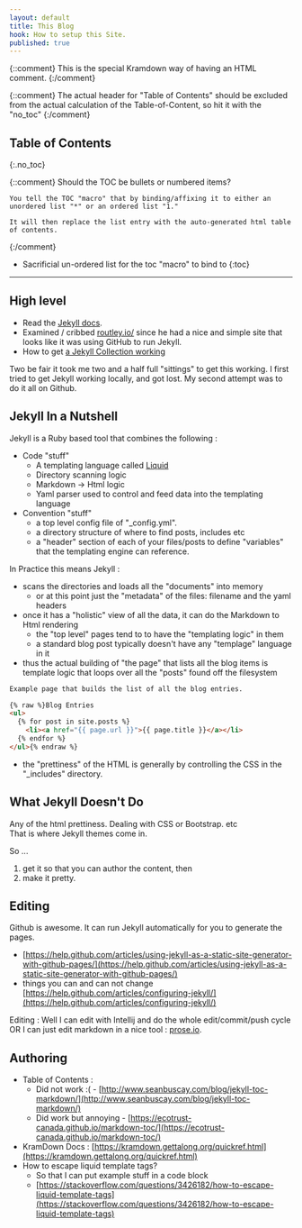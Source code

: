 ```yaml
---
layout: default
title: This Blog
hook: How to setup this Site.
published: true
---
```

{::comment} This is the special Kramdown way of having an HTML comment. {:/comment}

{::comment} The actual header for "Table of Contents" should be excluded from the actual calculation of the Table-of-Content, so hit it with the "no_toc" {:/comment}
## Table of Contents
{:.no_toc} 

{::comment}
	Should the TOC be bullets or numbered items?  

	You tell the TOC "macro" that by binding/affixing it to either an unordered list "*" or an ordered list "1." 

	It will then replace the list entry with the auto-generated html table of contents.
{:/comment}

* Sacrificial un-ordered list for the toc "macro" to bind to
{:toc}

---

## High level

* Read the [Jekyll docs](https://jekyllrb.com/).
* Examined / cribbed [routley.io/](https://routley.io/) since he had a nice and simple site that looks like it was using GitHub to run Jekyll.
* How to get [a Jekyll Collection working](https://www.sitepoint.com/getting-started-jekyll-collections/)

Two be fair it took me two and a half full "sittings" to get this working.   I first tried to get Jekyll working locally, and got lost.  My second attempt was to do it all on Github.

## Jekyll In a Nutshell

Jekyll is a Ruby based tool that combines the following :
* Code "stuff"
	* A templating language called [Liquid](https://jekyllrb.com/docs/templates/)
    * Directory scanning logic
    * Markdown -> Html logic
    * Yaml parser used to control and feed data into the templating language
* Convention "stuff"
	* a top level config file of "_config.yml".
    * a directory structure of where to find posts, includes etc
    * a "header" section of each of your files/posts to define "variables" that the templating engine can reference.
       
In Practice this means Jekyll :
* scans the directories and loads all the "documents" into memory
	* or at this point just the "metadata" of the files: filename and the yaml headers 
* once it has a "holistic" view of all the data, it can do the Markdown to Html rendering
	* the "top level" pages tend to to have the "templating logic" in them
	* a standard blog post typically doesn't have any "templage" language in it
* thus the actual building of "the page" that lists all the blog items is template logic that loops over all the "posts" found off the filesystem

```html
Example page that builds the list of all the blog entries.

{% raw %}Blog Entries
<ul>
  {% for post in site.posts %}
    <li><a href="{{ page.url }}">{{ page.title }}</a></li>
  {% endfor %}
</ul>{% endraw %}
```
* the "prettiness" of the HTML is generally by controlling the CSS in the "_includes" directory.

## What Jekyll Doesn't Do

Any of the html prettiness.   Dealing with CSS or Bootstrap. etc   
That is where Jekyll themes come in.

So ...
1. get it so that you can author the content, then 
2. make it pretty.

## Editing

Github is awesome.  It can run Jekyll automatically for you to generate the pages.
* [https://help.github.com/articles/using-jekyll-as-a-static-site-generator-with-github-pages/](https://help.github.com/articles/using-jekyll-as-a-static-site-generator-with-github-pages/)
* things you can and can not change [https://help.github.com/articles/configuring-jekyll/](https://help.github.com/articles/configuring-jekyll/)

Editing : Well I can edit with Intellij and do the whole edit/commit/push cycle OR I can just edit markdown in a nice tool : [prose.io](http://prose.io/#about).

## Authoring

- Table of Contents : 
	- Did not work :( - [http://www.seanbuscay.com/blog/jekyll-toc-markdown/](http://www.seanbuscay.com/blog/jekyll-toc-markdown/)
    - Did work but annoying - [https://ecotrust-canada.github.io/markdown-toc/](https://ecotrust-canada.github.io/markdown-toc/)
- KramDown Docs :  [https://kramdown.gettalong.org/quickref.html](https://kramdown.gettalong.org/quickref.html)
- How to escape liquid template tags?
	- So that I can put example stuff in a code block
    - [https://stackoverflow.com/questions/3426182/how-to-escape-liquid-template-tags](https://stackoverflow.com/questions/3426182/how-to-escape-liquid-template-tags)

